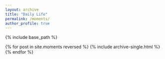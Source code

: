 ```yaml
---
layout: archive
title: "Daily Life"
permalink: /moments/
author_profile: true
---
```


{% include base_path %}

{% for post in site.moments reversed %}
  {% include archive-single.html %}
{% endfor %}